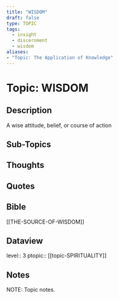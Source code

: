 ```yaml
---
title: "WISDOM"
draft: false
type: TOPIC
tags:
  - insight
  - discernment
  - wisdom
aliases: 
- "Topic: The Application of Knowledge"
---
```

# Topic: WISDOM 
## Description
A wise attitude, belief, or course of action

## Sub-Topics

## Thoughts

## Quotes

## Bible
[[THE-SOURCE-OF-WISDOM]]
## Dataview
level:: 3
ptopic:: [[topic-SPIRITUALITY]]

## Notes
NOTE: Topic notes.